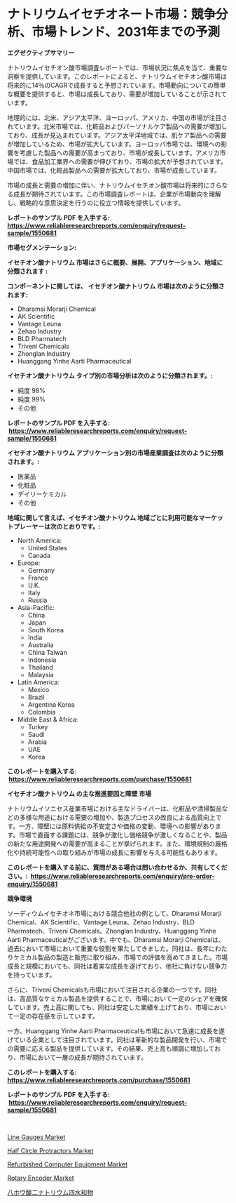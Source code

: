 <p><h1>ナトリウムイセチオネート市場：競争分析、市場トレンド、2031年までの予測</h1></p><p><strong>エグゼクティブサマリー</strong></p>
<p><p>ナトリウムイセチオン酸市場調査レポートでは、市場状況に焦点を当て、重要な洞察を提供しています。このレポートによると、ナトリウムイセチオン酸市場は将来的に14％のCAGRで成長すると予想されています。市場動向についての簡単な概要を提供すると、市場は成長しており、需要が増加していることが示されています。</p><p>地理的には、北米、アジア太平洋、ヨーロッパ、アメリカ、中国の市場が注目されています。北米市場では、化粧品およびパーソナルケア製品への需要が増加しており、成長が見込まれています。アジア太平洋地域では、肌ケア製品への需要が増加しているため、市場が拡大しています。ヨーロッパ市場では、環境への影響を考慮した製品への需要が高まっており、市場が成長しています。アメリカ市場では、食品加工業界への需要が伸びており、市場の拡大が予想されています。中国市場では、化粧品製品への需要が拡大しており、市場が成長しています。</p><p>市場の成長と需要の増加に伴い、ナトリウムイセチオン酸市場は将来的にさらなる成長が期待されています。この市場調査レポートは、企業が市場動向を理解し、戦略的な意思決定を行うのに役立つ情報を提供しています。</p></p>
<p><strong>レポートのサンプル PDF を入手する: <a href="https://www.reliableresearchreports.com/enquiry/request-sample/1550681">https://www.reliableresearchreports.com/enquiry/request-sample/1550681</a></strong></p>
<p><strong>市場セグメンテーション:</strong></p>
<p><strong> イセチオン酸ナトリウム 市場はさらに概要、展開、アプリケーション、地域に分類されます :</strong></p>
<p><strong>コンポーネントに関しては、 イセチオン酸ナトリウム 市場は次のように分類されます: &nbsp;</strong></p>
<p><ul><li>Dharamsi Morarji Chemical</li><li>AK Scientific</li><li>Vantage Leuna</li><li>Zehao Industry</li><li>BLD Pharmatech</li><li>Triveni Chemicals</li><li>Zhonglan Industry</li><li>Huanggang Yinhe Aarti Pharmaceutical</li></ul></p>
<p><strong> イセチオン酸ナトリウム タイプ別の市場分析は次のように分類されます。:</strong></p>
<p><ul><li>純度 98%</li><li>純度 99%</li><li>その他</li></ul></p>
<p><strong>レポートのサンプル PDF を入手する: &nbsp;<a href="https://www.reliableresearchreports.com/enquiry/request-sample/1550681">https://www.reliableresearchreports.com/enquiry/request-sample/1550681</a></strong></p>
<p><strong> イセチオン酸ナトリウム アプリケーション別の市場産業調査は次のように分類されます。:</strong></p>
<p><ul><li>医薬品</li><li>化粧品</li><li>デイリーケミカル</li><li>その他</li></ul></p>
<p><strong>地域に関して言えば、イセチオン酸ナトリウム 地域ごとに利用可能なマーケットプレーヤーは次のとおりです。:</strong></p>
<p><ul>
    <li>
        North America:
        <ul>
            <li>United States</li>
            <li>Canada</li>
        </ul>
    </li>
    <li>
        Europe:
        <ul>
            <li>Germany</li>
            <li>France</li>
            <li>U.K.</li>
            <li>Italy</li>
            <li>Russia</li>
        </ul>
    </li>
    <li>
        Asia-Pacific:
        <ul>
            <li>China</li>
            <li>Japan</li>
            <li>South Korea</li>
            <li>India</li>
            <li>Australia</li>
            <li>China Taiwan</li>
            <li>Indonesia</li>
            <li>Thailand</li>
            <li>Malaysia</li>
        </ul>
    </li>
    <li>
        Latin America:
        <ul>
            <li>Mexico</li>
            <li>Brazil</li>
            <li>Argentina Korea</li>
            <li>Colombia</li>
        </ul>
    </li>
    <li>
        Middle East & Africa:
        <ul>
            <li>Turkey</li>
            <li>Saudi</li>
            <li>Arabia</li>
            <li>UAE</li>
            <li>Korea</li>
        </ul>
    </li>
    </ul></p>
<p><strong>このレポートを購入する: &nbsp;<a href="https://www.reliableresearchreports.com/purchase/1550681">https://www.reliableresearchreports.com/purchase/1550681</a></strong></p>
<p><strong>イセチオン酸ナトリウム の主な推進要因と障壁 市場</strong></p>
<p><p>ナトリウムイソニセス産業市場における主なドライバーは、化粧品や清掃製品などの多様な用途における需要の増加や、製造プロセスの改良による品質向上です。一方、障壁には原料供給の不安定さや価格の変動、環境への影響があります。市場で直面する課題には、競争が激化し価格競争が激しくなることや、製品の新たな用途開発への需要が高まることが挙げられます。また、環境規制の厳格化や持続可能性への取り組みが市場の成長に影響を与える可能性もあります。</p></p>
<p><strong>このレポートを購入する前に、質問がある場合は問い合わせるか、共有してください。:&nbsp; <a href="https://www.reliableresearchreports.com/enquiry/pre-order-enquiry/1550681">https://www.reliableresearchreports.com/enquiry/pre-order-enquiry/1550681</a></strong></p>
<p><strong>競争環境</strong></p>
<p><p>ソーディウムイセチオネ市場における競合他社の例として、Dharamsi Morarji Chemical、AK Scientific、Vantage Leuna、Zehao Industry、BLD Pharmatech、Triveni Chemicals、Zhonglan Industry、Huanggang Yinhe Aarti Pharmaceuticalがございます。中でも、Dharamsi Morarji Chemicalは、過去において市場において重要な役割を果たしてきました。同社は、長年にわたりケミカル製品の製造と販売に取り組み、市場での評価を高めてきました。市場成長と規模においても、同社は着実な成長を遂げており、他社に負けない競争力を持っています。</p><p>さらに、Triveni Chemicalsも市場において注目される企業の一つです。同社は、高品質なケミカル製品を提供することで、市場において一定のシェアを確保しています。売上高に関しても、同社は安定した業績を上げており、市場において一定の存在感を示しています。</p><p>一方、Huanggang Yinhe Aarti Pharmaceuticalも市場において急速に成長を遂げている企業として注目されています。同社は革新的な製品開発を行い、市場での需要に応える製品を提供しています。その結果、売上高も順調に増加しており、市場において一層の成長が期待されています。</p></p>
<p><strong>このレポートを購入する: &nbsp; <a href="https://www.reliableresearchreports.com/purchase/1550681">https://www.reliableresearchreports.com/purchase/1550681</a></strong></p>
<p><strong>レポートのサンプル PDF を入手する: &nbsp;<a href="https://www.reliableresearchreports.com/enquiry/request-sample/1550681">https://www.reliableresearchreports.com/enquiry/request-sample/1550681</a></strong><strong></strong></p>
<p>&nbsp;</p>
<p><p><a href="https://github.com/vimar16th/Market-Research-Report-List-3/blob/main/line-gauges-market.md">Line Gauges Market</a></p><p><a href="https://github.com/luckyshygirl/Market-Research-Report-List-3/blob/main/half-circle-protractors-market.md">Half Circle Protractors Market</a></p><p><a href="https://issuu.com/reportprime-2/docs/refurbished-computer-equipment-market-size-2030.pp">Refurbished Computer Equipment Market</a></p><p><a href="https://issuu.com/reportprime-2/docs/rotary-encoder-market-size-2030.pptx">Rotary Encoder Market</a></p><p><a href="https://github.com/schmahlson/Market-Research-Report-List-1/blob/main/85773726744.md">八ホウ酸二ナトリウム四水和物</a></p></p>